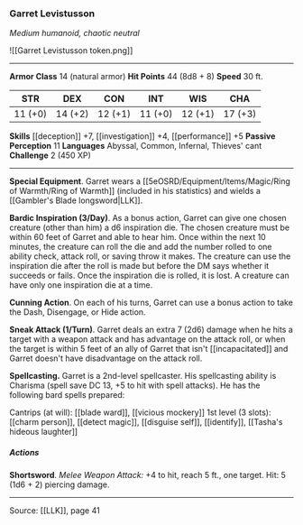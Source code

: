 ### Garret Levistusson
_Medium humanoid, chaotic neutral_

![[Garret Levistusson token.png]]


---

**Armor Class** 14 (natural armor)
**Hit Points** 44 (8d8 + 8)
**Speed** 30 ft.

| STR     | DEX     | CON     | INT     | WIS     | CHA     |
|---------|---------|---------|---------|---------|---------|
| 11 (+0) | 14 (+2) | 12 (+1) | 11 (+0) | 12 (+1) | 17 (+3) |

**Skills** [[deception]] +7, [[investigation]] +4, [[performance]] +5
**Passive Perception** 11
**Languages** Abyssal, Common, Infernal, Thieves' cant
**Challenge** 2 (450 XP)

---

**Special Equipment**. Garret wears a [[5eOSRD/Equipment/Items/Magic/Ring of Warmth/Ring of Warmth]] (included in his statistics) and wields a [[Gambler's Blade longsword|LLK]].

**Bardic Inspiration (3/Day)**. As a bonus action, Garret can give one chosen creature (other than him) a d6 inspiration die. The chosen creature must be within 60 feet of Garret and able to hear him. Once within the next 10 minutes, the creature can roll the die and add the number rolled to one ability check, attack roll, or saving throw it makes. The creature can use the inspiration die after the roll is made but before the DM says whether it succeeds or fails. Once the inspiration die is rolled, it is lost. A creature can have only one inspiration die at a time.

**Cunning Action**. On each of his turns, Garret can use a bonus action to take the Dash, Disengage, or Hide action.

**Sneak Attack (1/Turn)**. Garret deals an extra 7 (2d6) damage when he hits a target with a weapon attack and has advantage on the attack roll, or when the target is within 5 feet of an ally of Garret that isn't [[incapacitated]] and Garret doesn't have disadvantage on the attack roll.

**Spellcasting.** Garret is a 2nd-level spellcaster. His spellcasting ability is Charisma (spell save DC 13, +5 to hit with spell attacks). He has the following bard spells prepared:

Cantrips (at will): [[blade ward]], [[vicious mockery]]
1st level (3 slots): [[charm person]], [[detect magic]], [[disguise self]], [[identify]], [[Tasha's hideous laughter]]

##### Actions
**Shortsword**. _Melee Weapon Attack:_ +4 to hit, reach 5 ft., one target. Hit: 5 (1d6 + 2) piercing damage.


---

Source: [[LLK]], page 41
